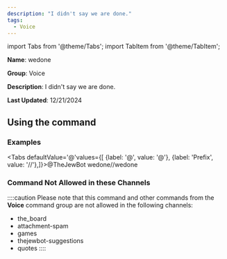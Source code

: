 ```yaml
---
description: "I didn't say we are done."
tags:
  - Voice
---
```

import Tabs from '@theme/Tabs';
import TabItem from '@theme/TabItem';

**Name**: wedone

**Group**: Voice

**Description**: I didn't say we are done.

**Last Updated**: 12/21/2024

## Using the command

### Examples
<Tabs defaultValue='@'values={[ {label: '@', value: '@'}, {label: 'Prefix', value: '//'},]}><TabItem value='@'>@TheJewBot wedone</TabItem><TabItem value='//'>//wedone</TabItem></Tabs>

### Command Not Allowed in these Channels
::::caution Please note that this command and other commands from the **Voice** command group are not allowed in the following channels:
- the_board
- attachment-spam
- games
- thejewbot-suggestions
- quotes
::::